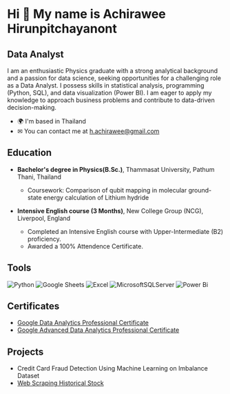Hi 👋 My name is Achirawee Hirunpitchayanont
============================================
Data Analyst
------------

I am an enthusiastic Physics graduate with a strong analytical background and a passion for data science, seeking opportunities for a challenging role as a Data Analyst. I possess skills in statistical analysis, programming (Python, SQL), and data visualization (Power BI). I am eager to apply my knowledge to approach business problems and contribute to data-driven decision-making.

* 🌍  I'm based in Thailand
* ✉  You can contact me at [h.achirawee@gmail.com](mailto:h.achirawee@gmail.com)

Education
------------
* **Bachelor's degree in Physics(B.Sc.)**, Thammasat University, Pathum Thani, Thailand
  *  Coursework: Comparison of qubit mapping in molecular ground-state energy calculation of Lithium hydride
  
* **Intensive English course (3 Months)**, New College Group (NCG), Liverpool, England
  * Completed an Intensive English course with Upper-Intermediate (B2) proficiency.
  * Awarded a 100% Attendence Certificate.

Tools
------------
![Python](https://img.shields.io/badge/python-3670A0?style=for-the-badge&logo=python&logoColor=ffdd54)
![Google Sheets](https://img.shields.io/badge/Google%20Sheets-34A853?style=for-the-badge&logo=google-sheets&logoColor=white)
![Excel](https://img.shields.io/badge/Microsoft_Excel-217346?style=for-the-badge&logo=microsoft-excel&logoColor=white)
![MicrosoftSQLServer](https://img.shields.io/badge/Microsoft%20SQL%20Server-CC2927?style=for-the-badge&logo=microsoft%20sql%20server&logoColor=white)
![Power Bi](https://img.shields.io/badge/power_bi-F2C811?style=for-the-badge&logo=powerbi&logoColor=black)

Certificates
------------
* [Google Data Analytics Professional Certificate](https://www.coursera.org/account/accomplishments/professional-cert/8TK7C9WSYAV2)
* [Google Advanced Data Analytics Professional Certificate](https://www.coursera.org/account/accomplishments/professional-cert/N7YWNENKANJM)

Projects
------------
* Credit Card Fraud Detection Using Machine Learning on Imbalance Dataset
* [Web Scraping Historical Stock](https://github.com/Achirawee-h/Web-Scraping-Historical-Stock)
